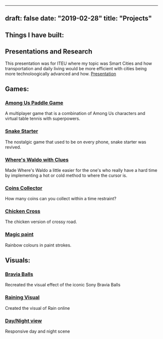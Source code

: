 
---
draft: false
date: "2019-02-28"
title: "Projects"
---

## Things I have built: 

## Presentations and Research
This presentation was for ITEU where my topic was Smart Cities and how transportation and daily living would be more efficient with cities being more technoloogically advanced and how. 
[Presentation](https://drive.google.com/file/d/1MTPO7fp5FhHgWZtfA2VDGEimKE4wC8iK/view?usp=drive_link)

## Games: 
### [Among Us Paddle Game](https://game1-6.glitch.me/)
A multiplayer game that is a combination of Among Us characters and virtual table tennis with superpowers. 

### [Snake Starter](https://cssi12-0.glitch.me/)
The nostalgic game that used to be on every phone, snake starter was revived. 

### [Where's Waldo with Clues](https://liela-nishtha.glitch.me/)
Made Where's Waldo a little easier for the one's who really have a hard time by implementing a hot or cold method to where the cursor is. 

### [Coins Collector](https://coinscollector.glitch.me/)
How many coins can you collect within a time restraint? 

### [Chicken Cross](https://aldo-nishtha-2.glitch.me/)
The chicken version of crossy road. 

### [Magic paint](https://rainbowpaintrer.glitch.me/)
Rainbow colours in paint strokes. 

## Visuals: 
### [Bravia Balls](https://joshua-nishtha.glitch.me/)
Recreated the visual effect of the iconic Sony Bravia Balls

### [Raining Visual](https://spangle-acidic-idea.glitch.me/)
Created the visual of Rain online

### [Day/Night view](https://flipswitchs.glitch.me/)
Responsive day and night scene

